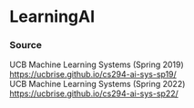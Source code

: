 # LearningAI

### Source

UCB Machine Learning Systems (Spring 2019)
https://ucbrise.github.io/cs294-ai-sys-sp19/
<br>
UCB Machine Learning Systems (Spring 2022)
https://ucbrise.github.io/cs294-ai-sys-sp22/

